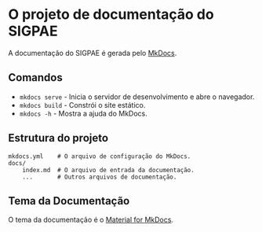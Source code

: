 # O projeto de documentação do SIGPAE

A documentação do SIGPAE é gerada pelo [MkDocs](https://www.mkdocs.org/).

## Comandos

* `mkdocs serve` - Inicia o servidor de desenvolvimento e abre o navegador.
* `mkdocs build` - Constrói o site estático.
* `mkdocs -h` -  Mostra a ajuda do MkDocs.

## Estrutura do projeto

    mkdocs.yml    # O arquivo de configuração do MkDocs.
    docs/
        index.md  # O arquivo de entrada da documentação.
        ...       # Outros arquivos de documentação.

## Tema da Documentação
O tema da documentação é o [Material for MkDocs](https://squidfunk.github.io/mkdocs-material/).